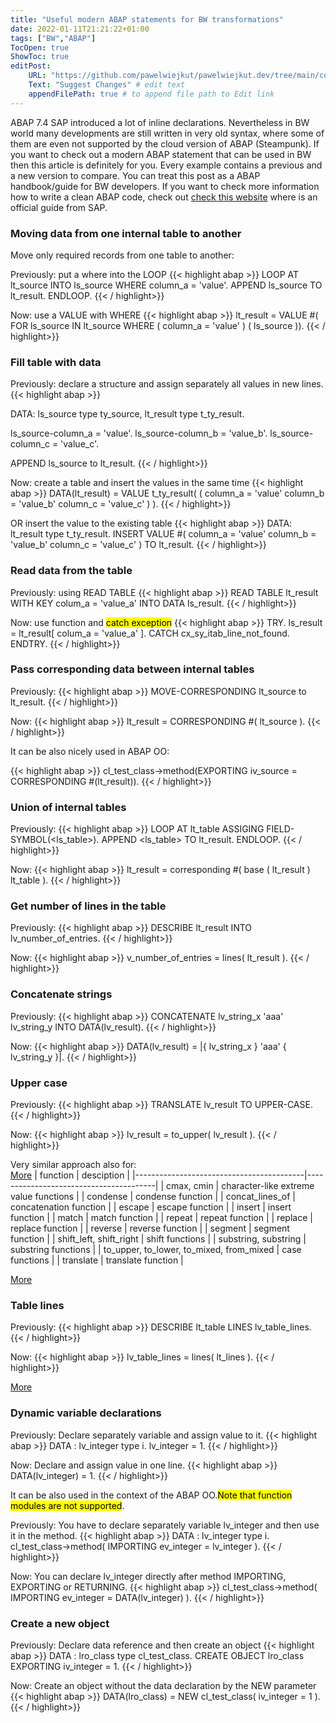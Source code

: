 ```yaml
---
title: "Useful modern ABAP statements for BW transformations"
date: 2022-01-11T21:21:22+01:00
tags: ["BW","ABAP"]
TocOpen: true
ShowToc: true
editPost:
    URL: "https://github.com/pawelwiejkut/pawelwiejkut.dev/tree/main/content"
    Text: "Suggest Changes" # edit text
    appendFilePath: true # to append file path to Edit link
---
```


ABAP 7.4 SAP introduced a lot of inline declarations. Nevertheless in BW world many developments are still written in very old syntax, where some of them are even not supported by the cloud version of ABAP (Steampunk). If you want to check out a modern ABAP statement that can be used in BW then this article is definitely for you. Every example contains a previous and a new version to compare. You can treat this post as a ABAP handbook/guide for BW developers. If you want to check more information how to write a clean ABAP code, check out [check this website](https://github.com/SAP/styleguides/blob/main/clean-abap/CleanABAP.md) where is an official guide from SAP.

### Moving data from one internal table to another 

Move only required records from one table to another:

Previously: put a where into the LOOP
{{< highlight abap >}}
LOOP AT lt_source INTO ls_source WHERE column_a = 'value'.
 APPEND ls_source TO lt_result.
ENDLOOP.
{{< / highlight>}}

Now: use a VALUE with WHERE
{{< highlight abap >}}
lt_result = VALUE #( FOR ls_source IN lt_source WHERE ( column_a = 'value' ) ( ls_source )).
{{< / highlight>}}

### Fill table with data 

Previously: declare a structure and assign separately all values in new lines.
{{< highlight abap >}}

DATA: ls_source type ty_source,
      lt_result type t_ty_result.

ls_source-column_a = 'value'.
ls_source-column_b = 'value_b'.
ls_source-column_c = 'value_c'.

APPEND ls_source to lt_result.
{{< / highlight>}}

Now: create a table and insert the values in the same time
{{< highlight abap >}}
DATA(lt_result) = VALUE t_ty_result( ( column_a = 'value' column_b = 'value_b' column_c = 'value_c' ) ).
{{< / highlight>}}

OR insert the value to the existing table
{{< highlight abap >}}
DATA: lt_result type t_ty_result.
INSERT VALUE #( column_a = 'value' column_b = 'value_b' column_c = 'value_c' ) TO lt_result.
{{< / highlight>}}

### Read data from the table 

Previously: using READ TABLE
{{< highlight abap >}}
READ TABLE lt_result WITH KEY colum_a = 'value_a' INTO DATA ls_result.
{{< / highlight>}}

Now: use function and <mark>catch exception</mark>
{{< highlight abap >}}
TRY.
 ls_result = lt_result[ colum_a = 'value_a' ].
CATCH cx_sy_itab_line_not_found.
ENDTRY.
{{< / highlight>}}

### Pass corresponding data between internal tables

Previously:
{{< highlight abap >}}
MOVE-CORRESPONDING lt_source to lt_result.
{{< / highlight>}}

Now:
{{< highlight abap >}}
lt_result = CORRESPONDING #( lt_source ).
{{< / highlight>}}

It can be also nicely used in ABAP OO:

{{< highlight abap >}}
cl_test_class->method(EXPORTING iv_source = CORRESPONDING #(lt_result)).
{{< / highlight>}}

### Union of internal tables

Previously:
{{< highlight abap >}}
LOOP AT lt_table ASSIGING FIELD-SYMBOL(<ls_table>).
 APPEND <ls_table> TO lt_result.
ENDLOOP.
{{< / highlight>}}

Now:
{{< highlight abap >}}
lt_result = corresponding #(  base ( lt_result )  lt_table ).
{{< / highlight>}}

### Get number of lines in the table

Previously:
{{< highlight abap >}}
DESCRIBE lt_result INTO lv_number_of_entries.
{{< / highlight>}}

Now:
{{< highlight abap >}}
v_number_of_entries = lines( lt_result  ).
{{< / highlight>}}

### Concatenate strings

Previously:
{{< highlight abap >}}
CONCATENATE lv_string_x 'aaa' lv_string_y INTO DATA(lv_result).
{{< / highlight>}}

Now:
{{< highlight abap >}}
DATA(lv_result) = |{ lv_string_x } 'aaa' { lv_string_y }|.
{{< / highlight>}}

### Upper case

Previously:
{{< highlight abap >}}
TRANSLATE lv_result TO UPPER-CASE.
{{< / highlight>}}

Now:
{{< highlight abap >}}
lv_result = to_upper( lv_result  ).
{{< / highlight>}}

Very similar approach also for:</br> [More](https://help.sap.com/doc/abapdocu_752_index_htm/7.52/en-US/abenprocess_functions.htm)
| function                                 | desciption                             |
|------------------------------------------|----------------------------------------|
| cmax, cmin                               | character-like extreme value functions |
| condense                                 | condense function                      |
| concat_lines_of                          | concatenation function                 |
| escape                                   | escape function                        |
| insert                                   | insert function                        |
| match                                    | match function                         |
| repeat                                   | repeat function                        |
| replace                                  | replace function                       |
| reverse                                  | reverse function                       |
| segment                                  | segment function                       |
| shift_left, shift_right                  | shift functions                        |
| substring, substring                     | substring functions                    |
| to_upper, to_lower, to_mixed, from_mixed | case functions                         |
| translate                                | translate function                     |

[More](https://help.sap.com/doc/abapdocu_752_index_htm/7.52/en-US/abenprocess_functions.htm)


### Table lines

Previously:
{{< highlight abap >}}
DESCRIBE lt_table LINES lv_table_lines.
{{< / highlight>}}

Now:
{{< highlight abap >}}
lv_table_lines = lines( lt_lines  ).
{{< / highlight>}}

[More](https://help.sap.com/doc/abapdocu_751_index_htm/7.51/en-us/abentable_functions.htm)

### Dynamic variable declarations

Previously:
Declare separately variable and assign value to it.
{{< highlight abap >}}
DATA : lv_integer type i.
lv_integer = 1.
{{< / highlight>}}

Now:
Declare and assign value in one line.
{{< highlight abap >}}
DATA(lv_integer) = 1.
{{< / highlight>}}

It can be also used in the context of the ABAP OO.<mark>Note that function modules are not supported</mark>.

Previously:
You have to declare separately variable lv_integer and then use it in the method. 
{{< highlight abap >}}
DATA : lv_integer type i.
cl_test_class->method( IMPORTING ev_integer = lv_integer  ).
{{< / highlight>}}

Now:
You can declare lv_integer directly after method IMPORTING, EXPORTING or RETURNING.
{{< highlight abap >}}
cl_test_class->method( IMPORTING ev_integer = DATA(lv_integer)  ).
{{< / highlight>}}

### Create a new object

Previously: Declare data reference and then create an object
{{< highlight abap >}}
DATA : lro_class type cl_test_class.
CREATE OBJECT lro_class 
   EXPORTING iv_integer = 1.
{{< / highlight>}}

Now: Create an object without the data declaration by the NEW parameter
{{< highlight abap >}}
DATA(lro_class) = NEW cl_test_class( iv_integer = 1 ).
{{< / highlight>}}
